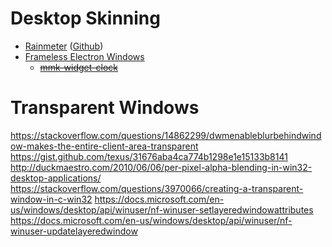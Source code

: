 # Desktop Skinning

* [Rainmeter](https://www.rainmeter.net/) ([Github](https://github.com/Rainmeter/Rainmeter))
* [Frameless Electron Windows](https://electronjs.org/docs/api/frameless-window)
    * ~~[mmk-widget-clock](https://github.com/MaulingMonkey/mmk-widget-clock)~~

# Transparent Windows

https://stackoverflow.com/questions/14862299/dwmenableblurbehindwindow-makes-the-entire-client-area-transparent
https://gist.github.com/texus/31676aba4ca774b1298e1e15133b8141
http://duckmaestro.com/2010/06/06/per-pixel-alpha-blending-in-win32-desktop-applications/
https://stackoverflow.com/questions/3970066/creating-a-transparent-window-in-c-win32
https://docs.microsoft.com/en-us/windows/desktop/api/winuser/nf-winuser-setlayeredwindowattributes
https://docs.microsoft.com/en-us/windows/desktop/api/winuser/nf-winuser-updatelayeredwindow
